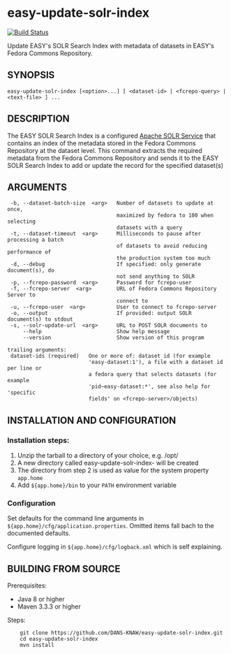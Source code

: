 easy-update-solr-index
======================
[![Build Status](https://travis-ci.org/DANS-KNAW/easy-update-solr-index.png?branch=master)](https://travis-ci.org/DANS-KNAW/easy-update-solr-index)

Update EASY's SOLR Search Index with metadata of datasets in EASY's Fedora Commons Repository.

SYNOPSIS
--------

    easy-update-solr-index [<option>...] [ <dataset-id> | <fcrepo-query> | <text-file> ] ...


DESCRIPTION
-----------

The EASY SOLR Search Index is a configured [Apache SOLR Service] that contains an index of the metadata stored
in the Fedora Commons Repository at the dataset level. This command extracts the required metadata from the 
Fedora Commons Repository and sends it to the EASY SOLR Search Index to add or update the record for the specified
dataset(s)


ARGUMENTS
---------

     -b, --dataset-batch-size  <arg>   Number of datasets to update at once,
                                       maximized by fedora to 100 when selecting
                                       datasets with a query
     -t, --dataset-timeout  <arg>      Milliseconds to pause after processing a batch
                                       of datasets to avoid reducing performance of
                                       the production system too much
     -d, --debug                       If specified: only generate document(s), do
                                       not send anything to SOLR
     -p, --fcrepo-password  <arg>      Password for fcrepo-user
     -f, --fcrepo-server  <arg>        URL of Fedora Commons Repository Server to
                                       connect to
     -u, --fcrepo-user  <arg>          User to connect to fcrepo-server
     -o, --output                      If provided: output SOLR document(s) to stdout
     -s, --solr-update-url  <arg>      URL to POST SOLR documents to
         --help                        Show help message
         --version                     Show version of this program
   
    trailing arguments:
     dataset-ids (required)   One or more of: dataset id (for example
                              'easy-dataset:1'), a file with a dataset id per line or
                              a fedora query that selects datasets (for example
                              'pid~easy-dataset:*', see also help for 'specific
                              fields' on <fcrepo-server>/objects) 



INSTALLATION AND CONFIGURATION
------------------------------

### Installation steps:

1. Unzip the tarball to a directory of your choice, e.g. /opt/
2. A new directory called easy-update-solr-index-<version> will be created
3. The directory from step 2 is used as value for the system property ``app.home``
4. Add ``${app.home}/bin`` to your ``PATH`` environment variable


### Configuration

Set defaults for the command line arguments in ``${app.home}/cfg/application.properties``.
Omitted items fall bach to the documented defaults.

Configure logging in ``${app.home}/cfg/logback.xml`` which is self explaining.


BUILDING FROM SOURCE
--------------------

Prerequisites:

* Java 8 or higher
* Maven 3.3.3 or higher
 
Steps:

        git clone https://github.com/DANS-KNAW/easy-update-solr-index.git
        cd easy-update-solr-index
        mvn install


[Apache SOLR Service]: https://lucene.apache.org/solr/

